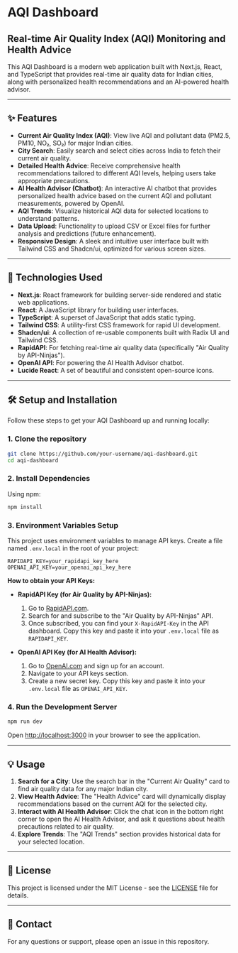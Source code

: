 # AQI Dashboard

## Real-time Air Quality Index (AQI) Monitoring and Health Advice

This AQI Dashboard is a modern web application built with Next.js, React, and TypeScript that provides real-time air quality data for Indian cities, along with personalized health recommendations and an AI-powered health advisor.

---

## ✨ Features

- **Current Air Quality Index (AQI)**: View live AQI and pollutant data (PM2.5, PM10, NO₂, SO₂) for major Indian cities.
- **City Search**: Easily search and select cities across India to fetch their current air quality.
- **Detailed Health Advice**: Receive comprehensive health recommendations tailored to different AQI levels, helping users take appropriate precautions.
- **AI Health Advisor (Chatbot)**: An interactive AI chatbot that provides personalized health advice based on the current AQI and pollutant measurements, powered by OpenAI.
- **AQI Trends**: Visualize historical AQI data for selected locations to understand patterns.
- **Data Upload**: Functionality to upload CSV or Excel files for further analysis and predictions (future enhancement).
- **Responsive Design**: A sleek and intuitive user interface built with Tailwind CSS and Shadcn/ui, optimized for various screen sizes.

---

## 🚀 Technologies Used

- **Next.js**: React framework for building server-side rendered and static web applications.
- **React**: A JavaScript library for building user interfaces.
- **TypeScript**: A superset of JavaScript that adds static typing.
- **Tailwind CSS**: A utility-first CSS framework for rapid UI development.
- **Shadcn/ui**: A collection of re-usable components built with Radix UI and Tailwind CSS.
- **RapidAPI**: For fetching real-time air quality data (specifically "Air Quality by API-Ninjas").
- **OpenAI API**: For powering the AI Health Advisor chatbot.
- **Lucide React**: A set of beautiful and consistent open-source icons.

---

## 🛠️ Setup and Installation

Follow these steps to get your AQI Dashboard up and running locally:

### 1. Clone the repository

```bash
git clone https://github.com/your-username/aqi-dashboard.git
cd aqi-dashboard
```

### 2. Install Dependencies

Using npm:

```bash
npm install
```

### 3. Environment Variables Setup

This project uses environment variables to manage API keys. Create a file named `.env.local` in the root of your project:

```
RAPIDAPI_KEY=your_rapidapi_key_here
OPENAI_API_KEY=your_openai_api_key_here
```

**How to obtain your API Keys:**

- **RapidAPI Key (for Air Quality by API-Ninjas):**
  1. Go to [RapidAPI.com](https://rapidapi.com/).
  2. Search for and subscribe to the "Air Quality by API-Ninjas" API.
  3. Once subscribed, you can find your `X-RapidAPI-Key` in the API dashboard. Copy this key and paste it into your `.env.local` file as `RAPIDAPI_KEY`.

- **OpenAI API Key (for AI Health Advisor):**
  1. Go to [OpenAI.com](https://openai.com/) and sign up for an account.
  2. Navigate to your API keys section.
  3. Create a new secret key. Copy this key and paste it into your `.env.local` file as `OPENAI_API_KEY`.

### 4. Run the Development Server

```bash
npm run dev
```

Open [http://localhost:3000](http://localhost:3000) in your browser to see the application.

---

## 💡 Usage

1.  **Search for a City**: Use the search bar in the "Current Air Quality" card to find air quality data for any major Indian city.
2.  **View Health Advice**: The "Health Advice" card will dynamically display recommendations based on the current AQI for the selected city.
3.  **Interact with AI Health Advisor**: Click the chat icon in the bottom right corner to open the AI Health Advisor, and ask it questions about health precautions related to air quality.
4.  **Explore Trends**: The "AQI Trends" section provides historical data for your selected location.

---

## 📄 License

This project is licensed under the MIT License - see the [LICENSE](LICENSE) file for details.

---

## 📧 Contact

For any questions or support, please open an issue in this repository. 
